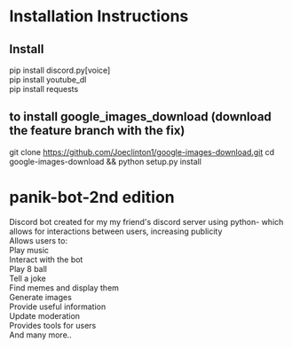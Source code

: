 # Installation Instructions


## Install
pip install discord.py[voice]  \
pip install youtube_dl \
pip install requests 


## to install google_images_download (download the feature branch with the fix)

git clone https://github.com/Joeclinton1/google-images-download.git cd google-images-download && python setup.py install



# panik-bot-2nd edition
Discord bot created for my my friend's discord server using python- which allows for interactions between users, increasing publicity \
Allows users to: \
Play music\
Interact with the bot\
Play 8 ball\
Tell a joke\
Find memes and display them \
Generate images \
Provide useful information \
Update moderation \
Provides tools for users \
And many more..


